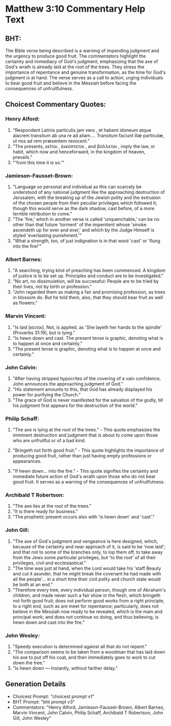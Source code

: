 # Matthew 3:10 Commentary Help Text

## BHT:
The Bible verse being described is a warning of impending judgment and the urgency to produce good fruit. The commentators highlight the certainty and immediacy of God's judgment, emphasizing that the axe of God's wrath is already laid at the root of the trees. They stress the importance of repentance and genuine transformation, as the time for God's judgment is at hand. The verse serves as a call to action, urging individuals to bear good fruit and believe in the Messiah before facing the consequences of unfruitfulness.

## Choicest Commentary Quotes:
### Henry Alford:
1. "Respondent Latinis particulis  jam vero , et habent idoneum atque alacrem transitum ab una re ad aliam.… Transitum faciunt illæ particulæ, ut nos ad rem præsentem revocent."
2. "The presents,  κεῖται ,   ἐκκόπτεται , and  βάλλεται , imply the law, or habit, which now and henceforward, in the kingdom of heaven, prevails."
3. "'from this time it is so.'"

### Jamieson-Fausset-Brown:
1. "Language so personal and individual as this can scarcely be understood of any national judgment like the approaching destruction of Jerusalem, with the breaking up of the Jewish polity and the extrusion of the chosen people from their peculiar privileges which followed it; though this would serve as the dark shadow, cast before, of a more terrible retribution to come."
2. "The 'fire,' which in another verse is called 'unquenchable,' can be no other than that future 'torment' of the impenitent whose 'smoke ascendeth up for ever and ever,' and which by the Judge Himself is styled 'everlasting punishment.'"
3. "What a strength, too, of just indignation is in that word 'cast' or 'flung into the fire!'"

### Albert Barnes:
1. "A searching, trying kind of preaching has been commenced. A kingdom of justice is to be set up. Principles and conduct are to be investigated."
2. "No art, no dissimulation, will be successful: People are to be tried by their lives, not by birth or profession."
3. "John regarded them as making a fair and promising profession, as trees in blossom do. But he told them, also, that they should bear fruit as well as flowers."

### Marvin Vincent:
1. "Is laid [κειται]. Not, is applied, as 'She layeth her hands to the spindle' (Proverbs 31:19), but is lying."
2. "Is hewn down and cast. The present tense is graphic, denoting what is to happen at once and certainly."
3. "The present tense is graphic, denoting what is to happen at once and certainly."

### John Calvin:
1. "After having stripped hypocrites of the covering of a vain confidence, John announces the approaching judgment of God."
2. "His statement amounts to this, that God has already displayed his power for purifying the Church."
3. "The grace of God is never manifested for the salvation of the godly, till his judgment first appears for the destruction of the world."

### Philip Schaff:
1. "The axe is lying at the root of the trees." - This quote emphasizes the imminent destruction and judgment that is about to come upon those who are unfruitful or of a bad kind.

2. "Bringeth not forth good fruit." - This quote highlights the importance of producing good fruit, rather than just having empty professions or appearances.

3. "If hewn down... into the fire." - This quote signifies the certainty and immediate future action of God's wrath upon those who do not bear good fruit. It serves as a warning of the consequences of unfruitfulness.

### Archibald T Robertson:
1. "The axe lies at the root of the trees." 
2. "It is there ready for business." 
3. "The prophetic present occurs also with 'is hewn down' and 'cast'."

### John Gill:
1. "The axe of God's judgment and vengeance is here designed, which, because of the certainty and near approach of it, is said to be 'now laid'; and that not to some of the branches only, to lop them off, to take away from the Jews some particular privileges, but 'to the root' of all their privileges, civil and ecclesiastical."
2. "The time was just at hand, when the Lord would take his 'staff Beauty and cut it asunder, that he might break the covenant he had made with all the people'... in a short time their civil polity and church state would be both at an end."
3. "Therefore every tree, every individual person, though one of Abraham's children, and made never such a fair show in the flesh, which bringeth not forth good fruit; does not perform good works from a right principle, to a right end, such as are meet for repentance; particularly, does not believe in the Messiah now ready to be revealed, which is the main and principal work; and does not continue so doing, and thus believing, is hewn down and cast into the fire."

### John Wesley:
1. "Speedy execution is determined against all that do not repent."
2. "The comparison seems to be taken from a woodman that has laid down his axe to put off his coat, and then immediately goes to work to cut down the tree."
3. "Is hewn down — Instantly, without farther delay."


## Generation Details
- Choicest Prompt: "choicest prompt v1"
- BHT Prompt: "bht prompt v3"
- Commentators: "Henry Alford, Jamieson-Fausset-Brown, Albert Barnes, Marvin Vincent, John Calvin, Philip Schaff, Archibald T Robertson, John Gill, John Wesley"
